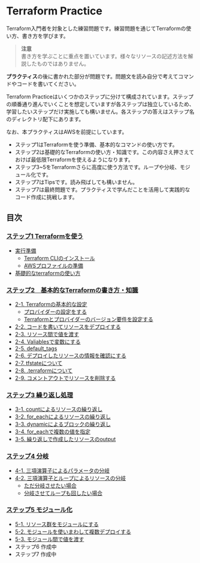 # Terraform Practice

Terraform入門者を対象とした練習問題です。練習問題を通じてTerraformの使い方、書き方を学びます。

> **注意**  
> 書き方を学ぶことに重点を置いています。様々なリソースの記述方法を解説したものではありません。

**プラクティス**の後に書かれた部分が問題です。問題文を読み自分で考えてコマンドやコードを書いてください。

Terraform Practiceはいくつかのステップに分けて構成されています。ステップの順番通り進んでいくことを想定していますが各ステップは独立しているため、学習したいステップだけ実施しても構いません。各ステップの答えはステップ名のディレクトリ配下にあります。

なお、本プラクティスはAWSを前提にしています。

- ステップ1はTerraformを使う準備、基本的なコマンドの使い方です。
- ステップ2は基礎的なTerraformの使い方・知識です。この内容さえ押さえておけば最低限Terraformを使えるようになります。
- ステップ3~5をTerraformさらに高度に使う方法です。ループや分岐、モジュール化です。
- ステップ7はTipsです。読み飛ばしても構いません。
- ステップ7は最終問題です。プラクティスで学んだことを活用して実践的なコード作成に挑戦します。

## 目次

### [ステップ1 Terraformを使う](./step1.md)
  - [実行準備](./step1.md#実行準備)
    - [Terraform CLIのインストール](./step1.md#terraform-cliのインストール)
    - [AWSプロファイルの準備](./step1.md#awsプロファイルの準備)
  - [基礎的なterraformの使い方](./step1.md#基礎的なterraformの使い方)
### [ステップ2　基本的なTerraformの書き方・知識](./step2.md#ステップ2基本的なterraformの書き方知識)
  - [2-1. Terraformの基本的な設定](./step2.md#2-1-terraformの基本的な設定)
    - [プロバイダーの設定をする](./step2.md#プロバイダーの設定をする)
    - [Terraformとプロバイダーのバージョン要件を設定する](./step2.md#terraformとプロバイダーのバージョン要件を設定する)
  - [2-2. コードを書いてリソースをデプロイする](./step2.md#2-2-コードを書いてリソースをデプロイする)
  - [2-3. リソース間で値を渡す](./step2.md#2-3-リソース間で値を渡す)
  - [2-4. Valiablesで変数にする](./step2.md#2-4-valiablesで変数にする)
  - [2-5. default\_tags](./step2.md#2-5-default_tags)
  - [2-6. デプロイしたリソースの情報を確認にする](./step2.md#2-6-デプロイしたリソースの情報を確認にする)
  - [2-7. tfstateについて](./step2.md#2-7-tfstateについて)
  - [2-8. .terraformについて](./step2.md#2-8-terraformについて)
  - [2-9. コメントアウトでリソースを削除する](./step2.md#2-9-コメントアウトでリソースを削除する)
### [ステップ3 繰り返し処理](./step3.md#ステップ3-繰り返し処理)
  - [3-1. countによるリソースの繰り返し](./step3.md#3-1-countによるリソースの繰り返し)
  - [3-2. for\_eachによるリソースの繰り返し](./step3.md#3-2-for_eachによるリソースの繰り返し)
  - [3-3. dynamicによるブロックの繰り返し](./step3.md#3-3-dynamicによるブロックの繰り返し)
  - [3-4. for\_eachで複数の値を指定](./step3.md#3-4-for_eachで複数の値を指定)
  - [3-5. 繰り返しで作成したリソースのoutput](./step3.md#3-5-繰り返しで作成したリソースのoutput)
### [ステップ4 分岐](./step4.md#ステップ4-分岐)
  - [4-1. 三項演算子によるパラメータの分岐](./step4.md#4-1-三項演算子によるパラメータの分岐)
  - [4-2. 三項演算子とループによるリソースの分岐](./step4.md#4-2-三項演算子とループによるリソースの分岐)
    - [ただ分岐させたい場合](./step4.md#ただ分岐させたい場合)
    - [分岐させてループも回したい場合](./step4.md#分岐させてループも回したい場合)
### [ステップ5 モジュール化](./step5.md#ステップ5-モジュール化)
  - [5-1. リソース群をモジュールにする](./step5.md#5-1-リソース群をモジュールにする)
  - [5-2. モジュールを使いまわして複数デプロイする](./step5.md#5-2-モジュールを使いまわして複数デプロイする)
  - [5-3. モジュール間で値を渡す](./step5.md#5-3-モジュール間で値を渡す)
- ステップ6 作成中
- ステップ7 作成中